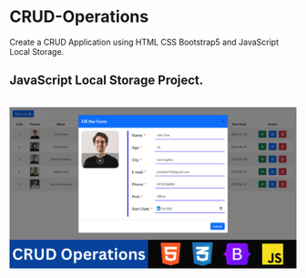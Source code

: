 # CRUD-Operations
Create a CRUD Application using HTML CSS Bootstrap5 and JavaScript Local Storage.  

## JavaScript Local Storage Project.

<br>

<img src="./image/CRUD operation using HTML CSS Bootstrap5 and JavaScript Local Storage.png">
